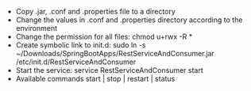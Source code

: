 * Copy .jar, .conf and .properties file to a directory
* Change the values in .conf and .properties directory according to the environment
* Change the permission for all files: chmod u+rwx -R *
* Create symbolic link to init.d: sudo ln -s ~/Downloads/SpringBootApps/RestServiceAndConsumer.jar /etc/init.d/RestServiceAndConsumer
* Start the service: service RestServiceAndConsumer start
* Available commands start | stop | restart | status